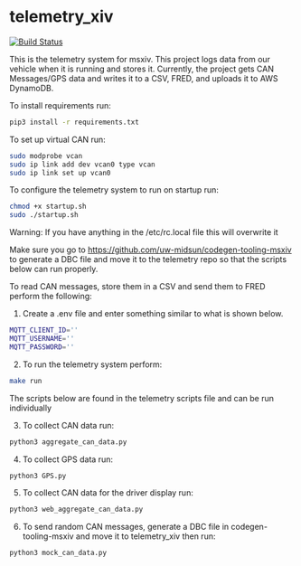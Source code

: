 # telemetry_xiv
[![Build Status](https://travis-ci.com/uw-midsun/telemetry_xiv.svg?branch=master)](https://travis-ci.com/uw-midsun/telemetry_xiv)

This is the telemetry system for msxiv. This project logs data from our vehicle when it is running and stores it. Currently, the project gets CAN Messages/GPS data and writes it to a CSV, FRED, and uploads it to AWS DynamoDB.

To install requirements run:
```bash
pip3 install -r requirements.txt
```

To set up virtual CAN run:
```bash
sudo modprobe vcan
sudo ip link add dev vcan0 type vcan
sudo ip link set up vcan0
```

To configure the telemetry system to run on startup run:
```bash
chmod +x startup.sh
sudo ./startup.sh
```
Warning: If you have anything in the /etc/rc.local file this will overwrite it

Make sure you go to https://github.com/uw-midsun/codegen-tooling-msxiv to generate a DBC file and move it to the telemetry repo so that the scripts below can run properly.

To read CAN messages, store them in a CSV and send them to FRED perform the following:
1. Create a .env file and enter something similar to what is shown below.
```bash
MQTT_CLIENT_ID=''
MQTT_USERNAME=''
MQTT_PASSWORD=''
```
2. To run the telemetry system perform:
```bash
make run
```
The scripts below are found in the telemetry scripts file and can be run individually

3. To collect CAN data run:
```bash
python3 aggregate_can_data.py
```
4. To collect GPS data run:
```bash
python3 GPS.py
```
5. To collect CAN data for the driver display run:
```bash
python3 web_aggregate_can_data.py
```
6. To send random CAN messages, generate a DBC file in codegen-tooling-msxiv and move it to telemetry_xiv then run:
```bash
python3 mock_can_data.py
```
